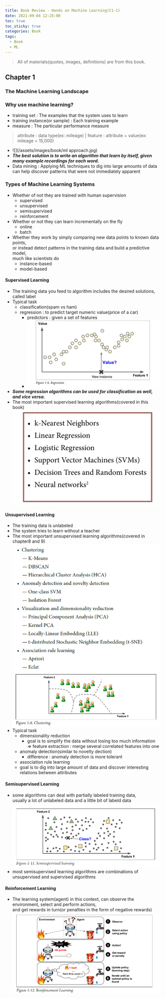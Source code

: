 ```yaml
---
title: Book Review - Hands on Machine Learning(C1-1)
date: 2021-09-04 12:25:00
toc: true
toc_sticky: true
categories: Book
tags:
  - Book
  - ML
---
```


> All of materials(quotes, images, definitions) are from this book.

## Chapter 1
### The Machine Learning Landscape

### Why use machine learning?

- training set : The examples that the system uses to learn
- training instance(or sample) : Each training example
- measure : The particular performance measure
> attribute : data type(ex: mileage) | feature : attribute + value(ex: mileage = 15,000)
- ![](/assets/images/book/ml approach.jpg)
- ***The best solution is to write an algorithm that learn by itself, given many example recordings for each word.***
- Data mining : Applying ML techniques to dig into large amounts of data can help discover patterns that were not immediately apparent

### Types of Machine Learning Systems

- Whether of not they are trained with human supervision
  - supervised
  - unsupervised
  - semisupervised
  - reinforcement
- Whether or not they can learn incrementally on the fly
  - online
  - batch
- Whether they work by simply comparing new data points to known data points,   
or instead detect patterns in the training data and build a predictive model,   
much like scientists do
  - instance-based
  - model-based

#### Supervised Learning
- The training data you feed to algorithm includes the desired solutions, called label
- Typical task
  - classification(spam vs ham)
  - regression : to predict target numeric value(price of a car)
    - predictors : given a set of features    
    - ![](/assets/images/book/regression.jpg)
- ***Some regression algorithms can be used for classification as well, and vice versa.***
- The most important supervised learning algorithms(covered in this book)    
![](/assets/images/book/impalgorithm.jpg)

#### Unsupervised Learning
- The training data is unlabeled
- The system tries to learn without a teacher
- The most important unsupervised learning algorithms(covered in chapter8 and 9)    
![](/assets/images/book/unsuperalgo.png)    
![](/assets/images/book/clustering.png)
- Typical task
  - dimensionality reduction
    - goal is to simplify the data without losing too much information   
    => feature extraction : merge several correlated features into one
  - anomaly detection(similar to novelty dection)
    - difference : anomaly detection is more tolerant
  -  association rule learning
    - goal is to dig into large amount of data and discover interesting relations between attributes

#### Semisupervised Learning
- some algorithms can deal with partially labeled training data,       
usually a lot of unlabeled data and a little bit of labeld data    
![](/assets/images/book/semisuper.png)
- most semisupervised learning algorithms are combinations of unsupervised and supervised algorithms


#### Reinforcement Learning
- The learning system(agent) in this context, can observe the environment, select and perform actions,    
and get rewards in turn(or penalties in the form of negative rewards)     
![](/assets/images/book/reinforcement.png)
